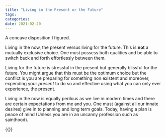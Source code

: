 ```yaml
---
title: "Living in the Present or the Future"
tags:
categories: 
date: 2021-02-20
---
```


A concave disposition I figured.  

Living in the now, the present versus living for the future. This is **not** a mutually exclusive choice. One must possess both qualities and be able to switch back and forth effortlessly between them.    

Living for the future is stressful in the present but generally blissful for the future. You might argue that this must be the optimum choice but the conflict is you are preparing for something non existent and moreover, expending your _present_ to do so and effective using what you can only ever experience, the present.

Living in the now is equally perilous as we live in modern times and there are certain expectations from me and you. One must (against all our innate desires) give in to planning and long term goals. Today, having a plan is peace of mind (Unless you are in an uncanny profession such as sainthood).

{{<card>}}
